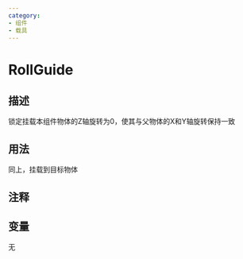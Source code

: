 ```yaml
---
category: 
- 组件
- 载具
---
```

# RollGuide
## 描述

锁定挂载本组件物体的Z轴旋转为0，使其与父物体的X和Y轴旋转保持一致

## 用法

同上，挂载到目标物体

## 注释

## 变量
无
